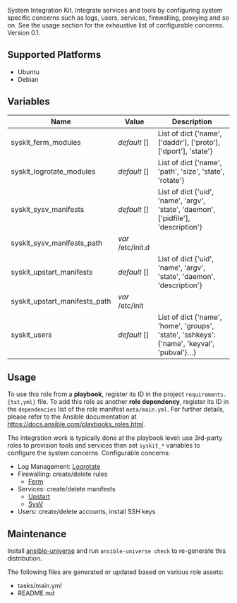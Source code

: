 
<!-- THIS IS A GENERATED FILE, DO NOT EDIT -->

System Integration Kit. Integrate services and tools by configuring system specific concerns such as logs, users, services, firewalling, proxying and so on. See the usage section for the exhaustive list of configurable concerns.
 Version 0.1.


## Supported Platforms

  * Ubuntu
  * Debian

## Variables

| Name | Value | Description |
|------|-------|-------------|
| syskit_ferm_modules | _default_ [] | List of dict {'name', ['daddr'], ['proto'], ['dport'], 'state'} |
| syskit_logrotate_modules | _default_ [] | List of dict {'name', 'path', 'size', 'state', 'rotate'} |
| syskit_sysv_manifests | _default_ [] | List of dict {'uid', 'name', 'argv', 'state', 'daemon', ['pidfile'], 'description'} |
| syskit_sysv_manifests_path | _var_ /etc/init.d |  |
| syskit_upstart_manifests | _default_ [] | List of dict {'uid', 'name', 'argv', 'state', 'daemon', 'description'} |
| syskit_upstart_manifests_path | _var_ /etc/init |  |
| syskit_users | _default_ [] | List of dict {'name', 'home', 'groups', 'state', 'sshkeys': {'name', 'keyval', 'pubval'}…} |



## Usage

To use this role from a **playbook**, 
register its ID in the project `requirements.{txt,yml}` file.
To add this role as another **role dependency**,
register its ID in the `dependencies` list of the role manifest `meta/main.yml`.
For further details,
please refer to the Ansible documentation at https://docs.ansible.com/playbooks_roles.html.

The integration work is typically done at the playbook level: use 3rd-party roles to provision tools and services then set `syskit_*` variables to configure the system concerns.
Configurable concerns:
  * Log Management: [Logrotate](http://www.linuxcommand.org/man_pages/logrotate8.html)
  * Firewalling: create/delete rules
    * [Ferm](http://ferm.foo-projects.org)
  * Services: create/delete manifests
    * [Upstart](http://upstart.ubuntu.com/cookbook/)
    * [SysV](https://en.wikipedia.org/wiki/Init#SysV-style)
  * Users: create/delete accounts, install SSH keys



## Maintenance

Install [ansible-universe](https://github.com/fclaerho/ansible-universe)
and run `ansible-universe check` to re-generate this distribution.

The following files are generated or updated based on various role assets:
  * tasks/main.yml
  * README.md


